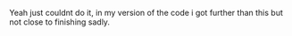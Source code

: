 Yeah just couldnt do it, in my version of the code i got further than this but not close to finishing sadly.
